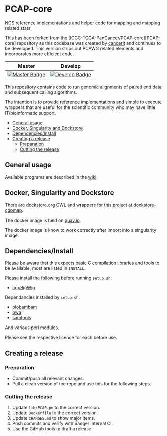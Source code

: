 # PCAP-core

NGS reference implementations and helper code for mapping and mapping related stats.

This has been forked from the [ICGC-TCGA-PanCancer/PCAP-core][PCAP-core]
repository as this codebase was created by [cancerit](cancerit_github) and continues to be developed.
This version strips out PCAWG related elements and incorporates more efficient code.

| Master                                        | Develop                                         |
| --------------------------------------------- | ----------------------------------------------- |
| [![Master Badge][travis-master]][travis-base] | [![Develop Badge][travis-develop]][travis-base] |

This repository contains code to run genomic alignments of paired end data
and subsequent calling algorithms.

The intention is to provide reference implementations and simple to execute wrappers
that are useful for the scientific community who may have little IT/bioinformatic support.

* [General usage](#general-usage)
* [Docker, Singularity and Dockstore](#docker-singularity-and-dockstore)
* [Dependencies/Install](#dependenciesinstall)
* [Creating a release](#creating-a-release)
	* [Preparation](#preparation)
	* [Cutting the release](#cutting-the-release)

## General usage

Available programs are described in the [wiki][wiki].

## Docker, Singularity and Dockstore

There are dockstore.org CWL and wrappers for this project at [dockstore-cgpmap][dockstore-cgpmap].

The docker image is held on [quay.io][quay-io-pcap-core].

The docker image is know to work correctly after import into a singularity image.

## Dependencies/Install

Please be aware that this expects basic C compilation libraries and tools to be available, most are listed in `INSTALL`.

Please install the following before running `setup.sh`:

* [cgpBigWig][cgpBigWig]

Dependancies installed by `setup.sh`:

* [biobambam][biobambam]
* [bwa][bwa]
* [samtools][samtools]

And various perl modules.

Please see the respective licence for each before use.

## Creating a release

### Preparation

* Commit/push all relevant changes.
* Pull a clean version of the repo and use this for the following steps.

### Cutting the release

1. Update `lib/PCAP.pm` to the correct version.
2. Update `Dockerfile` to the correct version.
3. Update `CHANGES.md` to show major items.
4. Push commits and verify with Sanger internal CI.
5. Use the GitHub tools to draft a release.

<!-- References -->

[cgpBigWig]: https://github.com/cancerit/cgpBigWig/releases
[biobambam]: https://github.com/gt1/biobambam
[bwa]: https://github.com/lh3/bwa
[samtools]: https://github.com/samtools/samtools
[wiki]: https://github.com/cancerit/PCAP-core/wiki
[cancerit_github]: https://github.com/cancerit
[old_repo]: https://github.com/ICGC-TCGA-PanCancer/PCAP-core
[dockstore-cgpmap]: https://github.com/cancerit/dockstore-cgpmap
[quay-io-pcap-core]: https://quay.io/repository/wtsicgp/pcap-core

<!-- Travis -->
[travis-base]: https://travis-ci.org/cancerit/PCAP-core
[travis-master]: https://travis-ci.org/cancerit/PCAP-core.svg?branch=master
[travis-develop]: https://travis-ci.org/cancerit/PCAP-core.svg?branch=develop
